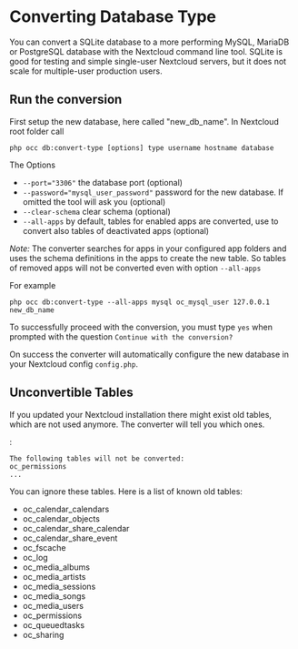 Converting Database Type
========================

You can convert a SQLite database to a more performing MySQL, MariaDB or
PostgreSQL database with the Nextcloud command line tool. SQLite is good
for testing and simple single-user Nextcloud servers, but it does not
scale for multiple-user production users.

Run the conversion
------------------

First setup the new database, here called "new\_db\_name". In Nextcloud
root folder call

    php occ db:convert-type [options] type username hostname database

The Options

-   `--port="3306"` the database port (optional)
-   `--password="mysql_user_password"` password for the new database. If
    omitted the tool will ask you (optional)
-   `--clear-schema` clear schema (optional)
-   `--all-apps` by default, tables for enabled apps are converted, use
    to convert also tables of deactivated apps (optional)

*Note:* The converter searches for apps in your configured app folders
and uses the schema definitions in the apps to create the new table. So
tables of removed apps will not be converted even with option
`--all-apps`

For example

    php occ db:convert-type --all-apps mysql oc_mysql_user 127.0.0.1 new_db_name

To successfully proceed with the conversion, you must type `yes` when
prompted with the question `Continue with the conversion?`

On success the converter will automatically configure the new database
in your Nextcloud config `config.php`.

Unconvertible Tables
--------------------

If you updated your Nextcloud installation there might exist old tables,
which are not used anymore. The converter will tell you which ones.

:

    The following tables will not be converted:
    oc_permissions
    ...

You can ignore these tables. Here is a list of known old tables:

-   oc\_calendar\_calendars
-   oc\_calendar\_objects
-   oc\_calendar\_share\_calendar
-   oc\_calendar\_share\_event
-   oc\_fscache
-   oc\_log
-   oc\_media\_albums
-   oc\_media\_artists
-   oc\_media\_sessions
-   oc\_media\_songs
-   oc\_media\_users
-   oc\_permissions
-   oc\_queuedtasks
-   oc\_sharing

